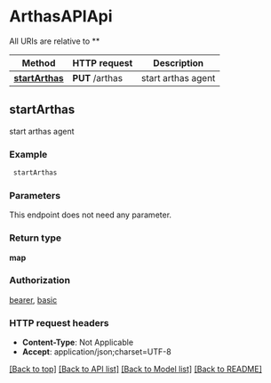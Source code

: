 # ArthasAPIApi

All URIs are relative to **

Method | HTTP request | Description
------------- | ------------- | -------------
[**startArthas**](ArthasAPIApi.md#startArthas) | **PUT** /arthas | start arthas agent



## startArthas

start arthas agent

### Example

```bash
 startArthas
```

### Parameters

This endpoint does not need any parameter.

### Return type

**map**

### Authorization

[bearer](../README.md#bearer), [basic](../README.md#basic)

### HTTP request headers

- **Content-Type**: Not Applicable
- **Accept**: application/json;charset=UTF-8

[[Back to top]](#) [[Back to API list]](../README.md#documentation-for-api-endpoints) [[Back to Model list]](../README.md#documentation-for-models) [[Back to README]](../README.md)


